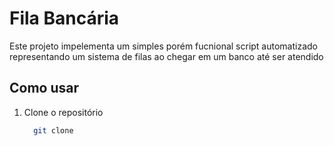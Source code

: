 # Fila Bancária

Este projeto impelementa um simples porém fucnional script automatizado representando um sistema de filas ao chegar em um banco até ser atendido

## Como usar

  1. Clone o repositório
      ```bash
        git clone 
      ```
     
